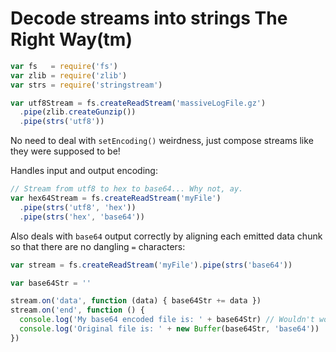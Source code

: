 # Decode streams into strings The Right Way(tm)

```javascript
var fs   = require('fs')
var zlib = require('zlib')
var strs = require('stringstream')

var utf8Stream = fs.createReadStream('massiveLogFile.gz')
  .pipe(zlib.createGunzip())
  .pipe(strs('utf8'))
```

No need to deal with `setEncoding()` weirdness, just compose streams
like they were supposed to be!

Handles input and output encoding:

```javascript
// Stream from utf8 to hex to base64... Why not, ay.
var hex64Stream = fs.createReadStream('myFile')
  .pipe(strs('utf8', 'hex'))
  .pipe(strs('hex', 'base64'))
```

Also deals with `base64` output correctly by aligning each emitted data
chunk so that there are no dangling `=` characters:

```javascript
var stream = fs.createReadStream('myFile').pipe(strs('base64'))

var base64Str = ''

stream.on('data', function (data) { base64Str += data })
stream.on('end', function () {
  console.log('My base64 encoded file is: ' + base64Str) // Wouldn't work with setEncoding()
  console.log('Original file is: ' + new Buffer(base64Str, 'base64'))
})
```
